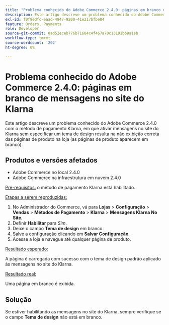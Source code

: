 ```yaml
---
title: "Problema conhecido do Adobe Commerce 2.4.0: páginas em branco de mensagens no site do Klarna"
description: Este artigo descreve um problema conhecido do Adobe Commerce 2.4.0 com o método de pagamento Klarna, em que ativar mensagens no site do Klarna sem especificar um tema de design resulta na não exibição correta das páginas de produto na loja (as páginas de produto aparecem em branco).
exl-id: f0f9edfc-eaad-4947-9200-41e217bfbe84
feature: Orders, Payments
role: Developer
source-git-commit: 0ad52eceb776b71604c4f467a70c13191bb9a1eb
workflow-type: tm+mt
source-wordcount: '202'
ht-degree: 0%

---
```


# Problema conhecido do Adobe Commerce 2.4.0: páginas em branco de mensagens no site do Klarna

Este artigo descreve um problema conhecido do Adobe Commerce 2.4.0 com o método de pagamento Klarna, em que ativar mensagens no site do Klarna sem especificar um tema de design resulta na não exibição correta das páginas de produto na loja (as páginas de produto aparecem em branco).

## Produtos e versões afetados

* Adobe Commerce no local 2.4.0
* Adobe Commerce na infraestrutura em nuvem 2.4.0

<u>Pré-requisitos:</u> o método de pagamento Klarna está habilitado.

<u>Etapas a serem reproduzidas:</u>

1. No Administrador do Commerce, vá para **Lojas** > **Configuração** > **Vendas** > **Métodos de Pagamento** > **Klarna** > **Mensagens Klarna No Site**.
1. Definir **Habilitar** para *Sim*.
1. Deixe o campo **Tema de design** em branco.
1. Salve a configuração clicando em **Salvar Configuração**.
1. Acesse a loja e navegue até qualquer página de produto.

<u>Resultado esperado:</u>

A página é carregada com sucesso com o tema de design padrão aplicado às mensagens no site do Klarna.

<u>Resultado real:</u>

Uma página em branco é exibida.

## Solução

Se estiver habilitando as mensagens no site do Klarna, sempre verifique se o campo **Tema de design** não está em branco.
